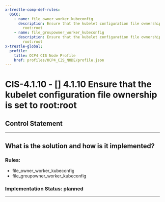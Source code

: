 ```yaml
---
x-trestle-comp-def-rules:
  OSCO:
    - name: file_owner_worker_kubeconfig
      description: Ensure that the kubelet configuration file ownership is set to
        root:root
    - name: file_groupowner_worker_kubeconfig
      description: Ensure that the kubelet configuration file ownership is set to
        root:root
x-trestle-global:
  profile:
    title: OCP4 CIS Node Profile
    href: profiles/OCP4_CIS_NODE/profile.json
---
```


# CIS-4.1.10 - \[\] 4.1.10 Ensure that the kubelet configuration file ownership is set to root:root

## Control Statement

______________________________________________________________________

## What is the solution and how is it implemented?

<!-- For implementation status enter one of: implemented, partial, planned, alternative, not-applicable -->

<!-- Note that the list of rules under ### Rules: is read-only and changes will not be captured after assembly to JSON -->

<!-- Add control implementation description here for control: CIS-4.1.10 -->

### Rules:

  - file_owner_worker_kubeconfig
  - file_groupowner_worker_kubeconfig

### Implementation Status: planned

______________________________________________________________________
